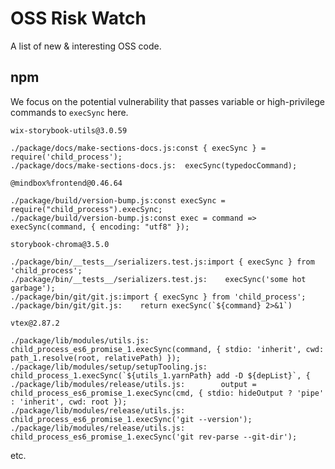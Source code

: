 # OSS Risk Watch

A list of new & interesting OSS code.

## npm

We focus on the potential vulnerability that passes variable or high-privilege commands to `execSync` here.

`wix-storybook-utils@3.0.59`

```
./package/docs/make-sections-docs.js:const { execSync } = require('child_process');
./package/docs/make-sections-docs.js:  execSync(typedocCommand);
```

`@mindbox%frontend@0.46.64`

```
./package/build/version-bump.js:const execSync = require("child_process").execSync;
./package/build/version-bump.js:const exec = command => execSync(command, { encoding: "utf8" });
```

`storybook-chroma@3.5.0`

```
./package/bin/__tests__/serializers.test.js:import { execSync } from 'child_process';
./package/bin/__tests__/serializers.test.js:    execSync('some hot garbage');
./package/bin/git/git.js:import { execSync } from 'child_process';
./package/bin/git/git.js:    return execSync(`${command} 2>&1`)
```

`vtex@2.87.2`

```
./package/lib/modules/utils.js:    child_process_es6_promise_1.execSync(command, { stdio: 'inherit', cwd: path_1.resolve(root, relativePath) });
./package/lib/modules/setup/setupTooling.js:    child_process_1.execSync(`${utils_1.yarnPath} add -D ${depList}`, {
./package/lib/modules/release/utils.js:        output = child_process_es6_promise_1.execSync(cmd, { stdio: hideOutput ? 'pipe' : 'inherit', cwd: root });
./package/lib/modules/release/utils.js:        child_process_es6_promise_1.execSync('git --version');
./package/lib/modules/release/utils.js:        child_process_es6_promise_1.execSync('git rev-parse --git-dir');
```

etc.